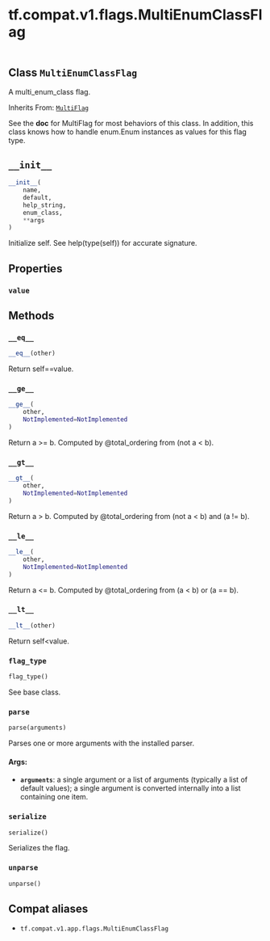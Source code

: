 <div itemscope itemtype="http://developers.google.com/ReferenceObject">
<meta itemprop="name" content="tf.compat.v1.flags.MultiEnumClassFlag" />
<meta itemprop="path" content="Stable" />
<meta itemprop="property" content="value"/>
<meta itemprop="property" content="__eq__"/>
<meta itemprop="property" content="__ge__"/>
<meta itemprop="property" content="__gt__"/>
<meta itemprop="property" content="__init__"/>
<meta itemprop="property" content="__le__"/>
<meta itemprop="property" content="__lt__"/>
<meta itemprop="property" content="flag_type"/>
<meta itemprop="property" content="parse"/>
<meta itemprop="property" content="serialize"/>
<meta itemprop="property" content="unparse"/>
</div>

# tf.compat.v1.flags.MultiEnumClassFlag

<!-- Insert buttons and diff -->

<table class="tfo-notebook-buttons tfo-api" align="left">
</table>



## Class `MultiEnumClassFlag`

A multi_enum_class flag.

Inherits From: [`MultiFlag`](../../../../tf/compat/v1/flags/MultiFlag.md)

<!-- Placeholder for "Used in" -->

See the __doc__ for MultiFlag for most behaviors of this class.  In addition,
this class knows how to handle enum.Enum instances as values for this flag
type.

<h2 id="__init__"><code>__init__</code></h2>

``` python
__init__(
    name,
    default,
    help_string,
    enum_class,
    **args
)
```

Initialize self.  See help(type(self)) for accurate signature.




## Properties

<h3 id="value"><code>value</code></h3>






## Methods

<h3 id="__eq__"><code>__eq__</code></h3>

``` python
__eq__(other)
```

Return self==value.


<h3 id="__ge__"><code>__ge__</code></h3>

``` python
__ge__(
    other,
    NotImplemented=NotImplemented
)
```

Return a >= b.  Computed by @total_ordering from (not a < b).


<h3 id="__gt__"><code>__gt__</code></h3>

``` python
__gt__(
    other,
    NotImplemented=NotImplemented
)
```

Return a > b.  Computed by @total_ordering from (not a < b) and (a != b).


<h3 id="__le__"><code>__le__</code></h3>

``` python
__le__(
    other,
    NotImplemented=NotImplemented
)
```

Return a <= b.  Computed by @total_ordering from (a < b) or (a == b).


<h3 id="__lt__"><code>__lt__</code></h3>

``` python
__lt__(other)
```

Return self<value.


<h3 id="flag_type"><code>flag_type</code></h3>

``` python
flag_type()
```

See base class.


<h3 id="parse"><code>parse</code></h3>

``` python
parse(arguments)
```

Parses one or more arguments with the installed parser.


#### Args:


* <b>`arguments`</b>: a single argument or a list of arguments (typically a
  list of default values); a single argument is converted
  internally into a list containing one item.

<h3 id="serialize"><code>serialize</code></h3>

``` python
serialize()
```

Serializes the flag.


<h3 id="unparse"><code>unparse</code></h3>

``` python
unparse()
```








## Compat aliases

* `tf.compat.v1.app.flags.MultiEnumClassFlag`

